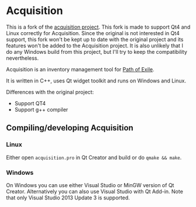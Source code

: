 # Acquisition

This is a fork of the [acquisition project](https://github.com/xyzz/acquisition/releases). This fork is made to support Qt4 and Linux correctly for Acquisition. Since the original is not interested in Qt4 support, this fork won't be kept up to date with the original project and its features won't be added to the Acquisition project. It is also unlikely that I do any Windows build from this project, but I'll try to keep the compatibility nevertheless.

Acquisition is an inventory management tool for [Path of Exile](https://www.pathofexile.com/).

It is written in C++, uses Qt widget toolkit and runs on Windows and Linux.

Differences with the original project:
 * Support QT4
 * Support g++ compiler

## Compiling/developing Acquisition

### Linux

Either open `acquisition.pro` in Qt Creator and build or do `qmake && make`.

### Windows

On Windows you can use either Visual Studio or MinGW version of Qt Creator. Alternatively you can also use Visual Studio with Qt Add-in. Note that only Visual Studio 2013 Update 3 is supported.
